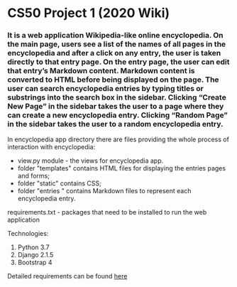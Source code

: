 # CS50 Project 1 (2020 Wiki)

### It is a web application Wikipedia-like online encyclopedia. On the main page, users see a list of the names of all pages in the encyclopedia and after a click on any entry, the user is taken directly to that entry page. On the entry page, the user can edit that entry’s Markdown content. Markdown content is converted to HTML before being displayed on the page. The user can search encyclopedia entries by typing titles or substrings into the search box in the sidebar. Clicking “Create New Page” in the sidebar takes the user to a page where they can create a new encyclopedia entry. Clicking “Random Page” in the sidebar takes the user to a random encyclopedia entry.

In encyclopedia app directory there are files providing the whole process of interaction with encyclopedia:
* view.py module - the views for encyclopedia app.
* folder "templates" contains HTML files for displaying the entries pages and forms;
* folder "static" contains CSS;
* folder "entries " contains Markdown files to represent each encyclopedia entry.

requirements.txt - packages that need to be installed to run the web application

Technologies:
1. Python 3.7
2. Django 2.1.5
3. Bootstrap 4

Detailed requirements can be found [here](https://cs50.harvard.edu/web/2020/projects/1/wiki/)

